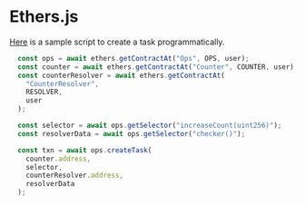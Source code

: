 # Ethers.js

[Here](https://github.com/gelatodigital/ops/blob/687a34fe56349486234c920e1072eab18221bf36/scripts/submit-task.js) is a sample script to create a task programmatically.

```javascript
  const ops = await ethers.getContractAt("Ops", OPS, user);
  const counter = await ethers.getContractAt("Counter", COUNTER, user);
  const counterResolver = await ethers.getContractAt(
    "CounterResolver",
    RESOLVER,
    user
  );

  const selector = await ops.getSelector("increaseCount(uint256)");
  const resolverData = await ops.getSelector("checker()");

  const txn = await ops.createTask(
    counter.address,
    selector,
    counterResolver.address,
    resolverData
  );
```
